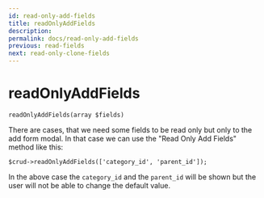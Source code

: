 ```yaml
---
id: read-only-add-fields
title: readOnlyAddFields
description: 
permalink: docs/read-only-add-fields
previous: read-fields
next: read-only-clone-fields
---
```


# readOnlyAddFields


<pre><code class="language-php">readOnlyAddFields(array $fields)</code></pre>
There are cases, that we need some fields to be read only but only to the add form modal. In that case we can use the "Read Only Add Fields" method like this:

<pre><code class="language-php">$crud->readOnlyAddFields(['category_id', 'parent_id']);</code></pre>

In the above case the <code>category_id</code> and the <code>parent_id</code> will be shown but the user will not be able to change the default value.